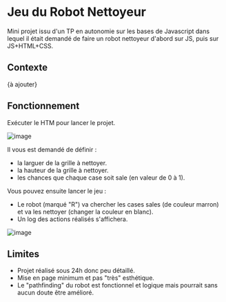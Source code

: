 # Jeu du Robot Nettoyeur

Mini projet issu d'un TP en autonomie sur les bases de Javascript dans lequel il était demandé de faire un robot nettoyeur d'abord sur JS, puis sur JS+HTML+CSS.

## Contexte

{à ajouter}

## Fonctionnement

Exécuter le HTM pour lancer le projet.

![image](https://github.com/user-attachments/assets/a39723aa-c6a8-4ff7-8db3-d73bc61b182f)

Il vous est demandé de définir :
- la larguer de la grille à nettoyer.
- la hauteur de la grille à nettoyer.
- les chances que chaque case soit sale (en valeur de 0 à 1).

Vous pouvez ensuite lancer le jeu :
- Le robot (marqué "R") va chercher les cases sales (de couleur marron) et va les nettoyer (changer la couleur en blanc).
- Un log des actions réalisés s'affichera.

![image](https://github.com/user-attachments/assets/e6607c15-9caf-439c-8145-d464ee7c6e95)

## Limites

- Projet réalisé sous 24h donc peu détaillé.
- Mise en page minimum et pas "très" esthétique.
- Le "pathfinding" du robot est fonctionnel et logique mais pourrait sans aucun doute être amélioré.
